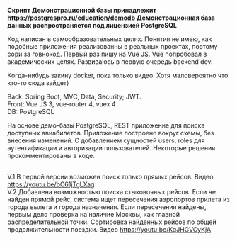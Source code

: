 **Скрипт Демонстрационной базы принадлежит https://postgrespro.ru/education/demodb
Демонстрационная база данных распространяется под лицензией PostgreSQL**

Код написан в самообразовательных целях. Понятия не имею, как подобные приложения реализованны в реальных проектах, поэтому сори за говнокод.
Первый раз пишу на Vue JS. Vue попробовал в академических целях. Развиваюсь в первую очередь backend dev.  

Когда-нибудь закину docker, пока только видео. Хотя маловероятно что кто-то сюда зайдет)

Back: Spring Boot, MVC, Data, Security; JWT.
<br/>Front: Vue JS 3, vue-router 4, vuex 4
<br/>DB: PostgreSQL

На основе демо-базы PostgreSQL, REST приложение для поиска доступных авиабилетов.
Приложение построено вокруг схемы, без внесения изменений.
C добавлением сущностей users, roles для аутентификации и авторизации пользователей.
Некоторые решения прокомментированы в коде.

<br/>V.1 В первой версии возможен поиск только прямых рейсов. Видео https://youtu.be/bC61jTgLXag
<br/>V.2 Добавлена возможностью поиска стыковочных рейсов. Если не найден прямой рейс, 
система ищет пересечения аэропортов прилета из города вылета и города назначения.
Если пересечения найдены, первым дело проверка на наличие Москвы, как главной распределительной точки.
Сортировка найденных рейсов по общей продолжительности поездки.
Видео https://youtu.be/KqJHGVCyKjA

